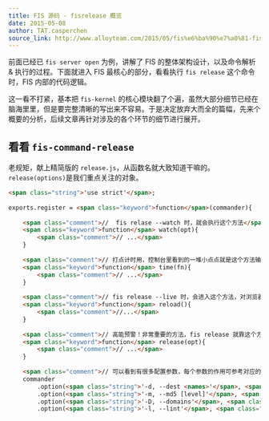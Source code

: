 ```yaml
---
title: FIS 源码 - fisrelease 概览
date: 2015-05-08
author: TAT.casperchen
source_link: http://www.alloyteam.com/2015/05/fis%e6%ba%90%e7%a0%81-fisrelease%e6%a6%82%e8%a7%88/
---
```


<!-- {% raw %} - for jekyll -->

前面已经已 `fis server open` 为例，讲解了 FIS 的整体架构设计，以及命令解析 & 执行的过程。下面就进入 FIS 最核心的部分，看看执行 `fis release` 这个命令时，FIS 内部的代码逻辑。

这一看不打紧，基本把 `fis-kernel` 的核心模块翻了个遍，虽然大部分细节已经在脑海里里，但是要完整清晰的写出来不容易。于是决定放弃大而全的篇幅，先来个概要的分析，后续文章再针对涉及的各个环节的细节进行展开。

## 看看 `fis-command-release`

老规矩，献上精简版的 `release.js`，从函数名就大致知道干嘛的。`release(options)`是我们重点关注的对象。

```html
<span class="string">'use strict'</span>;
 
exports.register = <span class="keyword">function</span>(commander){
    
    <span class="comment">//  fis relase --watch 时，就会执行这个方法</span>
    <span class="keyword">function</span> watch(opt){
        <span class="comment">// ...</span>
    }
    
    <span class="comment">// 打点计时用，控制台里看到的一堆小点点就是这个方法输出的</span>
    <span class="keyword">function</span> time(fn){
        <span class="comment">// ...</span>
    }
    
    <span class="comment">// fis release --live 时，会进入这个方法，对浏览器进行实时刷新</span>
    <span class="keyword">function</span> reload(){
        <span class="comment">//...</span>
    }
    
    <span class="comment">// 高能预警！非常重要的方法，fis release 就靠这个方法走江湖了</span>
    <span class="keyword">function</span> release(opt){
        <span class="comment">// ...</span>
    }
    
    <span class="comment">// 可以看到有很多配置参数，每个参数的作用可参考对应的描述，或者看官方文档</span>
    commander
        .option(<span class="string">'-d, --dest <names>'</span>, <span class="string">'release output destination'</span>, String, <span class="string">'preview'</span>)
        .option(<span class="string">'-m, --md5 [level]'</span>, <span class="string">'md5 release option'</span>, Number)
        .option(<span class="string">'-D, --domains'</span>, <span class="string">'add domain name'</span>, Boolean, <span class="keyword">false</span>)
        .option(<span class="string">'-l, --lint'</span>, <span class="string">'with lint'</span>, Boolean, <span class="keyword">false</span>)
```


<!-- {% endraw %} - for jekyll -->